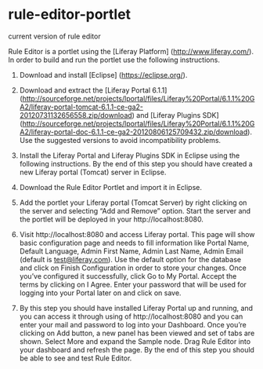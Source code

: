 # rule-editor-portlet
current version of rule editor

Rule Editor is a portlet using the [Liferay Platform] (http://www.liferay.com/). In order to build and run the portlet use the following instructions.

1)	Download and install [Eclipse] (https://eclipse.org/).

2)	Download and extract the [Liferay Portal 6.1.1] (http://sourceforge.net/projects/lportal/files/Liferay%20Portal/6.1.1%20GA2/liferay-portal-tomcat-6.1.1-ce-ga2-20120731132656558.zip/download) and [Liferay Plugins SDK] (http://sourceforge.net/projects/lportal/files/Liferay%20Portal/6.1.1%20GA2/liferay-portal-doc-6.1.1-ce-ga2-20120806125709432.zip/download). Use the suggested versions to avoid incompatibility problems. 

3)	Install the Liferay Portal and Liferay Plugins SDK in Eclipse using the following instructions. By the end of this step you should have created a new Liferay portal (Tomcat) server in Eclipse.

4)	Download the Rule Editor Portlet and import it in Eclipse. 

5)	Add the portlet your Liferay portal (Tomcat Server) by right clicking on the server and selecting “Add and Remove” option. Start the server and the portlet will be deployed in your http://localhost:8080. 

6)	Visit http://localhost:8080 and access Liferay portal. This page will show basic configuration page and needs to fill information like Portal Name, Default Language, Admin First Name, Admin Last Name, Admin Email (default is test@liferay.com). Use the default option for the database and click on Finish Configuration in order to store your changes. Once you’ve configured it successfully, click Go to My Portal. Accept the terms by clicking on I Agree. Enter your password that will be used for logging into your Portal later on and click on save.

7)	By this step you should have installed Liferay Portal up and running, and you can access it through using of http://localhost:8080 and you can enter your mail and password to log into your Dashboard. Once you’re clicking on Add button, a new panel has been viewed and set of tabs are shown. Select More and expand the Sample node. Drag Rule Editor into your dashboard and refresh the page. By the end of this step you should be able to see and test Rule Editor.
